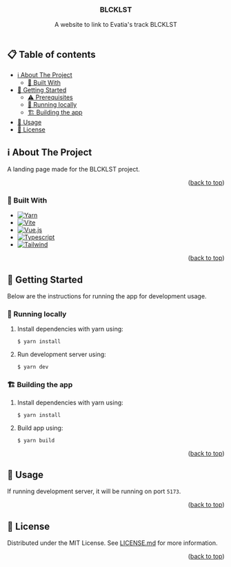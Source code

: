 <a name="readme-top"></a>

<div>
<h3 align="center">BLCKLST</h3>

  <p align="center">
    A website to link to Evatia's track BLCKLST
    <br />
    <br />
  </p>
</div>



<!-- TABLE OF CONTENTS -->

## 📋 Table of contents

- [ℹ️ About The Project](#ℹ-about-the-project)
    - [🚧 Built With](#-built-with)
- [🔨 Getting Started](#-getting-started)
    - [⚠ Prerequisites](#-prerequisites)
    - [🏡 Running locally](#-running-locally)
    - [🏗️ Building the app](#-building-the-app)
- [🚀 Usage ](#-usage)
- [📜 License](#-license)

<!-- ABOUT THE PROJECT -->

## ℹ️ About The Project

A landing page made for the BLCKLST project.

<p align="right">(<a href="#readme-top">back to top</a>)</p>

### 🚧 Built With

* [![Yarn]][Yarn-url]
* [![Vite]][Vite-url]
* [![Vue.js]][Vue.js-url]
* [![Typescript]][Typescript-url]
* [![Tailwind]][Tailwind-url]

<p align="right">(<a href="#readme-top">back to top</a>)</p>



<!-- GETTING STARTED -->

## 🔨 Getting Started

Below are the instructions for running the app for development usage.

### 🏡 Running locally

1. Install dependencies with yarn using:

   ````shell
   $ yarn install
   ````

2. Run development server using:
   ````shell
   $ yarn dev
   ````

### 🏗️ Building the app

1. Install dependencies with yarn using:

   ````shell
   $ yarn install
   ````

2. Build app using:
   ````shell
   $ yarn build
   ````

<p align="right">(<a href="#readme-top">back to top</a>)</p>



<!-- USAGE EXAMPLES -->

## 🚀 Usage

If running development server, it will be running on port ``5173``.

<p align="right">(<a href="#readme-top">back to top</a>)</p>



<!-- LICENSE -->

## 📜 License

Distributed under the MIT License. See [LICENSE.md](LICENSE.md) for more information.

<p align="right">(<a href="#readme-top">back to top</a>)</p>



<!-- MARKDOWN LINKS & IMAGES -->
<!-- https://www.markdownguide.org/basic-syntax/#reference-style-links -->

[Yarn]: https://img.shields.io/badge/yarn-%232C8EBB.svg?style=for-the-badge&logo=yarn&logoColor=white

[Yarn-url]: https://yarnpkg.com/

[Vite]: https://img.shields.io/badge/vite-%23646CFF.svg?style=for-the-badge&logo=vite&logoColor=white

[Vite-url]: https://vitejs.dev/

[Vue.js]: https://img.shields.io/badge/vuejs-%2335495e.svg?style=for-the-badge&logo=vuedotjs&logoColor=%234FC08D

[Vue.js-url]: https://vuejs.org/

[Typescript]: https://img.shields.io/badge/typescript-%23007ACC.svg?style=for-the-badge&logo=typescript&logoColor=white

[Typescript-url]: https://www.typescriptlang.org/

[Tailwind]: https://img.shields.io/badge/tailwindcss-%2338B2AC.svg?style=for-the-badge&logo=tailwind-css&logoColor=white

[Tailwind-url]: https://tailwindcss.com/